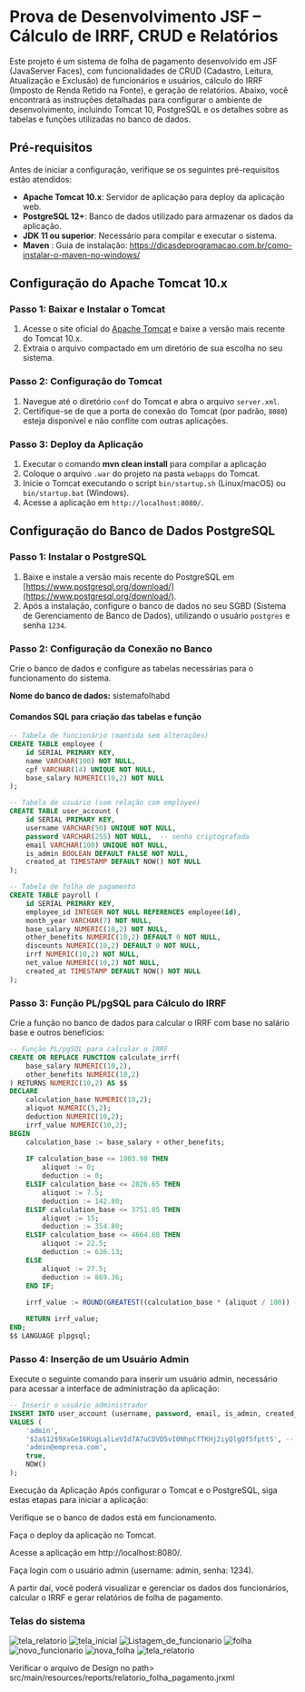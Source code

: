 # Prova de Desenvolvimento JSF – Cálculo de IRRF, CRUD e Relatórios

Este projeto é um sistema de folha de pagamento desenvolvido em JSF (JavaServer Faces), com funcionalidades de CRUD (Cadastro, Leitura, Atualização e Exclusão) de funcionários e usuários, cálculo do IRRF (Imposto de Renda Retido na Fonte), e geração de relatórios. Abaixo, você encontrará as instruções detalhadas para configurar o ambiente de desenvolvimento, incluindo Tomcat 10, PostgreSQL e os detalhes sobre as tabelas e funções utilizadas no banco de dados.

## Pré-requisitos

Antes de iniciar a configuração, verifique se os seguintes pré-requisitos estão atendidos:

- **Apache Tomcat 10.x**: Servidor de aplicação para deploy da aplicação web.
- **PostgreSQL 12+**: Banco de dados utilizado para armazenar os dados da aplicação.
- **JDK 11 ou superior**: Necessário para compilar e executar o sistema.
- **Maven** : Guia de instalação: https://dicasdeprogramacao.com.br/como-instalar-o-maven-no-windows/

## Configuração do Apache Tomcat 10.x

### Passo 1: Baixar e Instalar o Tomcat

1. Acesse o site oficial do [Apache Tomcat](https://tomcat.apache.org/download-10.cgi) e baixe a versão mais recente do Tomcat 10.x.
2. Extraia o arquivo compactado em um diretório de sua escolha no seu sistema.

### Passo 2: Configuração do Tomcat

1. Navegue até o diretório `conf` do Tomcat e abra o arquivo `server.xml`.
2. Certifique-se de que a porta de conexão do Tomcat (por padrão, `8080`) esteja disponível e não conflite com outras aplicações.
   
### Passo 3: Deploy da Aplicação


1. Executar o comando **mvn clean install** para compilar a aplicação
2. Coloque o arquivo `.war` do projeto na pasta `webapps` do Tomcat.
3. Inicie o Tomcat executando o script `bin/startup.sh` (Linux/macOS) ou `bin/startup.bat` (Windows).
4. Acesse a aplicação em `http://localhost:8080/`.

## Configuração do Banco de Dados PostgreSQL

### Passo 1: Instalar o PostgreSQL

1. Baixe e instale a versão mais recente do PostgreSQL em [https://www.postgresql.org/download/](https://www.postgresql.org/download/).
2. Após a instalação, configure o banco de dados no seu SGBD (Sistema de Gerenciamento de Banco de Dados), utilizando o usuário `postgres` e senha `1234`.

### Passo 2: Configuração da Conexão no Banco

Crie o banco de dados e configure as tabelas necessárias para o funcionamento do sistema.

**Nome do banco de dados:** sistemafolhabd

#### Comandos SQL para criação das tabelas e função

```sql
-- Tabela de funcionário (mantida sem alterações)
CREATE TABLE employee (
    id SERIAL PRIMARY KEY,
    name VARCHAR(100) NOT NULL,
    cpf VARCHAR(14) UNIQUE NOT NULL,
    base_salary NUMERIC(10,2) NOT NULL
);

-- Tabela de usuário (sem relação com employee)
CREATE TABLE user_account (
    id SERIAL PRIMARY KEY,
    username VARCHAR(50) UNIQUE NOT NULL,
    password VARCHAR(255) NOT NULL,  -- senha criptografada
    email VARCHAR(100) UNIQUE NOT NULL,
    is_admin BOOLEAN DEFAULT FALSE NOT NULL,
    created_at TIMESTAMP DEFAULT NOW() NOT NULL
);

-- Tabela de folha de pagamento
CREATE TABLE payroll (
    id SERIAL PRIMARY KEY,
    employee_id INTEGER NOT NULL REFERENCES employee(id),
    month_year VARCHAR(7) NOT NULL,
    base_salary NUMERIC(10,2) NOT NULL,
    other_benefits NUMERIC(10,2) DEFAULT 0 NOT NULL,
    discounts NUMERIC(10,2) DEFAULT 0 NOT NULL,
    irrf NUMERIC(10,2) NOT NULL,
    net_value NUMERIC(10,2) NOT NULL,
    created_at TIMESTAMP DEFAULT NOW() NOT NULL
);
```

### Passo 3: Função PL/pgSQL para Cálculo do IRRF
Crie a função no banco de dados para calcular o IRRF com base no salário base e outros benefícios:

```sql
-- Função PL/pgSQL para calcular o IRRF
CREATE OR REPLACE FUNCTION calculate_irrf(
    base_salary NUMERIC(10,2), 
    other_benefits NUMERIC(10,2)
) RETURNS NUMERIC(10,2) AS $$
DECLARE
    calculation_base NUMERIC(10,2);
    aliquot NUMERIC(5,2);
    deduction NUMERIC(10,2);
    irrf_value NUMERIC(10,2);
BEGIN
    calculation_base := base_salary + other_benefits;
    
    IF calculation_base <= 1903.98 THEN
        aliquot := 0;
        deduction := 0;
    ELSIF calculation_base <= 2826.65 THEN
        aliquot := 7.5;
        deduction := 142.80;
    ELSIF calculation_base <= 3751.05 THEN
        aliquot := 15;
        deduction := 354.80;
    ELSIF calculation_base <= 4664.68 THEN
        aliquot := 22.5;
        deduction := 636.13;
    ELSE
        aliquot := 27.5;
        deduction := 869.36;
    END IF;
    
    irrf_value := ROUND(GREATEST((calculation_base * (aliquot / 100)) - deduction, 0), 2);

    RETURN irrf_value;
END;
$$ LANGUAGE plpgsql;
```

### Passo 4: Inserção de um Usuário Admin
Execute o seguinte comando para inserir um usuário admin, necessário para acessar a interface de administração da aplicação:

```sql
-- Inserir o usuário administrador
INSERT INTO user_account (username, password, email, is_admin, created_at)
VALUES (
    'admin',
    '$2a$12$9XaGeI6KUgLalLeVId7A7uCDVD5vI0NhpCfTKHj2iyQlgQf5fpttS', -- senha: 1234
    'admin@empresa.com',
    true,
    NOW()
);
```

Execução da Aplicação
Após configurar o Tomcat e o PostgreSQL, siga estas etapas para iniciar a aplicação:

Verifique se o banco de dados está em funcionamento.

Faça o deploy da aplicação no Tomcat.

Acesse a aplicação em http://localhost:8080/.

Faça login com o usuário admin (username: admin, senha: 1234).

A partir daí, você poderá visualizar e gerenciar os dados dos funcionários, calcular o IRRF e gerar relatórios de folha de pagamento.



###  Telas do sistema

![tela_relatorio](https://github.com/user-attachments/assets/cfa19d72-6cc3-4972-8c6e-10b8c0211f4f)
![tela_inicial](https://github.com/user-attachments/assets/b2a13b48-009e-449d-ba96-0cd5eff63c7c)
![Listagem_de_funcionario](https://github.com/user-attachments/assets/5bb0052b-4028-49d3-aa4c-5794eb21f73d)
![folha](https://github.com/user-attachments/assets/c1367e58-a6b0-421b-babe-09479158f996)
![novo_funcionario](https://github.com/user-attachments/assets/558678e9-8174-47f8-b880-3f62f85f165b)
![nova_folha](https://github.com/user-attachments/assets/e39c414a-43d2-46b1-b35c-7b0073e7c31f)
![tela_relatorio](https://github.com/user-attachments/assets/d9523ba9-1d36-4757-ae8e-475888db673b)


Verificar o arquivo de Design no path> src/main/resources/reports/relatorio_folha_pagamento.jrxml



